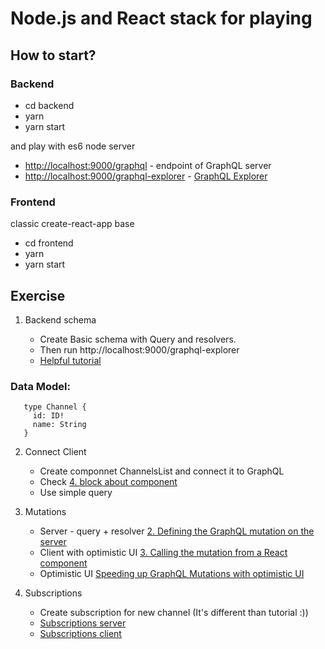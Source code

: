 # Node.js and React stack for playing


## How to start?

### Backend
* cd backend
* yarn
* yarn start

and play with es6 node server

* [http://localhost:9000/graphql](http://localhost:9000/graphql) - endpoint of GraphQL server
* [http://localhost:9000/graphql-explorer](http://localhost:9000/graphql-explorer) - [GraphQL Explorer](https://github.com/graphql/graphiql)

### Frontend
classic create-react-app base

* cd frontend
* yarn
* yarn start

## Exercise

1. Backend schema

    * Create Basic schema with Query and resolvers.
    * Then run http://localhost:9000/graphql-explorer
    * [Helpful tutorial](https://dev-blog.apollodata.com/react-graphql-tutorial-part-2-server-99d0528c7928)


 ### Data Model:

 ```
    type Channel {
      id: ID!
      name: String
    }
 ```

2. Connect Client
    * Create componnet ChannelsList and connect it to GraphQL
    * Check [4. block about component](https://dev-blog.apollodata.com/full-stack-react-graphql-tutorial-582ac8d24e3b#573b)
    * Use simple query

3. Mutations
    * Server - query + resolver [2. Defining the GraphQL mutation on the server](https://dev-blog.apollodata.com/react-graphql-tutorial-mutations-764d7ec23c15#f370)
    * Client with optimistic UI [3. Calling the mutation from a React component](https://dev-blog.apollodata.com/react-graphql-tutorial-mutations-764d7ec23c15#5f5e)
    * Optimistic UI [Speeding up GraphQL Mutations with optimistic UI](https://dev-blog.apollodata.com/tutorial-graphql-mutations-optimistic-ui-and-store-updates-f7b6b66bf0e2)

4. Subscriptions
    * Create subscription for new channel (It's different than tutorial :))
    * [Subscriptions server](https://dev-blog.apollodata.com/tutorial-graphql-subscriptions-server-side-e51c32dc2951)
    * [Subscriptions client](https://dev-blog.apollodata.com/tutorial-graphql-subscriptions-client-side-40e185e4be76)
